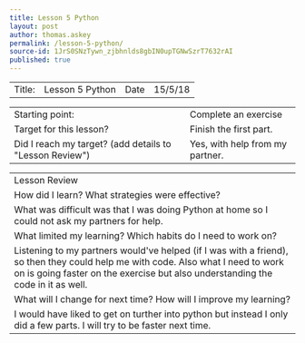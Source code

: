```yaml
---
title: Lesson 5 Python
layout: post
author: thomas.askey
permalink: /lesson-5-python/
source-id: 1JrS0SNzTywn_zjbhnlds8gbIN0upTGNwSzrT7632rAI
published: true
---
```

<table>
  <tr>
    <td>Title:</td>
    <td>Lesson 5 Python</td>
    <td>Date</td>
    <td>15/5/18</td>
  </tr>
</table>


<table>
  <tr>
    <td>Starting point:</td>
    <td>Complete an exercise</td>
  </tr>
  <tr>
    <td>Target for this lesson?</td>
    <td>Finish the first part.
</td>
  </tr>
  <tr>
    <td>Did I reach my target? 
(add details to "Lesson Review")</td>
    <td>Yes, with help from my partner.</td>
  </tr>
</table>


<table>
  <tr>
    <td>Lesson Review</td>
  </tr>
  <tr>
    <td>How did I learn? What strategies were effective? </td>
  </tr>
  <tr>
    <td>What was difficult was that I was doing Python at home so I could not ask my partners for help. </td>
  </tr>
  <tr>
    <td>What limited my learning? Which habits do I need to work on? </td>
  </tr>
  <tr>
    <td>Listening to my partners would've helped (if I was with a friend), so then they could help me with code. Also what I need to work on is going faster on the exercise but also understanding the code in it as well.</td>
  </tr>
  <tr>
    <td>What will I change for next time? How will I improve my learning?</td>
  </tr>
  <tr>
    <td>I would have liked to get on turther into python but instead I only did a few parts. I will try to be faster next time.</td>
  </tr>
</table>


